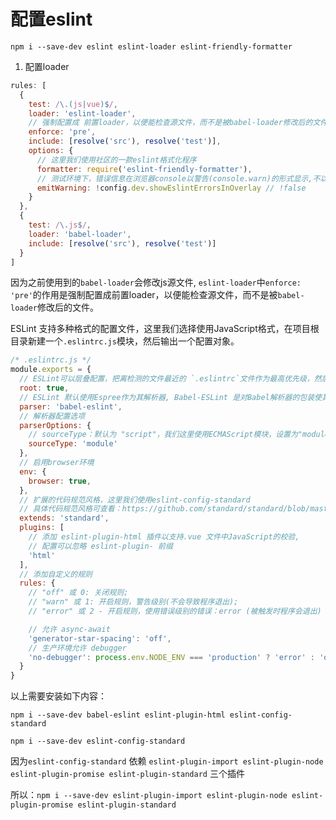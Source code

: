 
配置eslint
=======

`npm i --save-dev eslint eslint-loader eslint-friendly-formatter`

1. 配置loader

``` js
rules: [
  {
    test: /\.(js|vue)$/,
    loader: 'eslint-loader',
    // 强制配置成 前置loader，以便能检查源文件，而不是被babel-loader修改后的文件
    enforce: 'pre',
    include: [resolve('src'), resolve('test')],
    options: {
      // 这里我们使用社区的一款eslint格式化程序
      formatter: require('eslint-friendly-formatter'),
      // 测试环境下，错误信息在浏览器console以警告(console.warn)的形式显示,不以console.error(显示)
      emitWarning: !config.dev.showEslintErrorsInOverlay // !false
    }
  },
  {
    test: /\.js$/,
    loader: 'babel-loader',
    include: [resolve('src'), resolve('test')]
  }
]
```
因为之前使用到的`babel-loader`会修改js源文件, `eslint-loader`中`enforce: 'pre'`的作用是强制配置成前置loader，以便能检查源文件，而不是被`babel-loader`修改后的文件。

ESLint 支持多种格式的配置文件，这里我们选择使用JavaScript格式，在项目根目录新建一个`.eslintrc.js`模块，然后输出一个配置对象。

``` js
/* .eslintrc.js */
module.exports = {
  // ESLint可以层叠配置，把离检测的文件最近的 `.eslintrc`文件作为最高优先级，然后还会去父目录里的配置文件，这里设置"root": true，找到此文件后会停止在父级目录中寻找
  root: true,
  // ESLint 默认使用Espree作为其解析器, Babel-ESLint 是对Babel解析器的包装使其与 ESLint 兼容，否则es6的语言校验可能会导致报错
  parser: 'babel-eslint',
  // 解析器配置选项
  parserOptions: {
    // sourceType：默认为 "script"，我们这里使用ECMAScript模块，设置为"module"
    sourceType: 'module'
  },
  // 启用browser环境
  env: {
    browser: true,
  },
  // 扩展的代码规范风格，这里我们使用eslint-config-standard
  // 具体代码规范风格可查看：https://github.com/standard/standard/blob/master/docs/RULES-zhcn.md
  extends: 'standard',
  plugins: [
    // 添加 eslint-plugin-html 插件以支持.vue 文件中JavaScript的校验, 
    // 配置可以忽略 eslint-plugin- 前缀
    'html'
  ],
  // 添加自定义的规则
  rules: {
    // "off" 或 0: 关闭规则; 
    // "warn" 或 1: 开启规则，警告级别(不会导致程序退出); 
    // "error" 或 2 - 开启规则，使用错误级别的错误：error (被触发时程序会退出)

    // 允许 async-await
    'generator-star-spacing': 'off',
    // 生产环境允许 debugger
    'no-debugger': process.env.NODE_ENV === 'production' ? 'error' : 'off'
  }
}
```

以上需要安装如下内容：

`npm i --save-dev babel-eslint eslint-plugin-html eslint-config-standard`

`npm i --save-dev eslint-config-standard`

因为`eslint-config-standard` 依赖 `eslint-plugin-import eslint-plugin-node eslint-plugin-promise eslint-plugin-standard` 三个插件

所以：`npm i --save-dev eslint-plugin-import eslint-plugin-node eslint-plugin-promise eslint-plugin-standard`